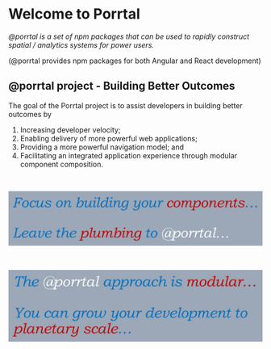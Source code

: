# Welcome to Porrtal

_@porrtal is a set of npm packages that can be used to rapidly construct spatial / analytics systems for power users._

(@porrtal provides npm packages for both Angular and React development)

## @porrtal project - Building Better Outcomes

The goal of the Porrtal project is to assist developers in building better outcomes by

1. Increasing developer velocity;
2. Enabling delivery of more powerful web applications;
3. Providing a more powerful navigation model; and
4. Facilitating an integrated application experience through modular component composition.

&nbsp;

![Focus on Components Leave the Plumbing to Porrtal](leave-the-plumbing-to-porrtal.jpg)

&nbsp;
&nbsp;

![Grow your Development up to Planetary Scale](porrtal-is-modular.jpg)

